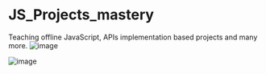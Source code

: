 # JS_Projects_mastery
Teaching offline JavaScript, APIs implementation based projects and many more. 
![image](https://github.com/user-attachments/assets/284cf982-0e84-4d70-857a-50989ec8d9e9)


![image](https://github.com/user-attachments/assets/02634f18-e2f2-4d6c-8c09-c89567d4c106)
